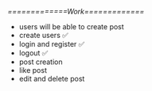 *=============Work=============*   
  - users will be able to create post
  - create users ✅
  - login and register ✅
  - logout ✅
  - post creation
  - like post
  -  edit and delete post
